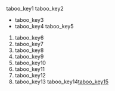 taboo_key1
taboo_key2


* taboo_key3
* taboo_key4
taboo_key5
1. taboo_key6
2. taboo_key7
3. taboo_key8
4. taboo_key9
5. taboo_key10
6. taboo_key11
7. taboo_key12
8. taboo_key13
taboo_key14[taboo_key15](https://youtu.be/4QeA4nrcQV0)


